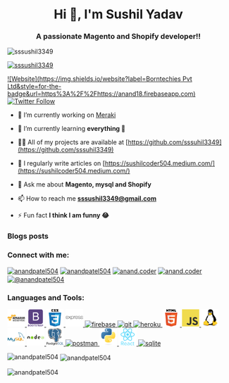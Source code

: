 <h1 align="center">Hi 👋, I'm Sushil Yadav</h1>
<h3 align="center">A passionate Magento and Shopify developer!!</h3>

<p align="left"> <img src="https://komarev.com/ghpvc/?username=anandpatel504&label=Profile%20views&color=0e75b6&style=flat" alt="sssushil3349" /> </p>

<p align="left"> <a href="https://github.com/ryo-ma/github-profile-trophy"><img src="https://github-profile-trophy.vercel.app/?username=sssushil3349" alt="sssushil3349" /></a> </p>

[![Website](https://img.shields.io/website?label=Borntechies Pvt Ltd&style=for-the-badge&url=https%3A%2F%2Fhttps://anand18.firebaseapp.com)](https://anand18.firebaseapp.com)
[![Twitter Follow](https://img.shields.io/twitter/follow/anandpatel504?color=1DA1F2&logo=twitter&style=for-the-badge)](https://twitter.com/intent/follow?original_referer=https%3A%2F%2Fgithub.com%2Fcanandpatel504&screen_name=anandpatel504)

- 🔭 I’m currently working on [Meraki](https://borntechies.com)

- 🌱 I’m currently learning **everything 🤣**

- 👨‍💻 All of my projects are available at [https://github.com/sssuhil3349](https://github.com/sssuhil3349)

- 📝 I regularly write articles on [https://sushilcoder504.medium.com/](https://sushilcoder504.medium.com/)

- 💬 Ask me about **Magento, mysql and Shopify**

- 📫 How to reach me **sssushil3349@gmail.com**
<!---
- 📄 Know about my experiences [https://drive.google.com/file/d/1jRjhYBC7hQD8fiv-2p5hSoL4iQnPwJGb/view?usp=sharing](https://drive.google.com/file/d/1jRjhYBC7hQD8fiv-2p5hSoL4iQnPwJGb/view?usp=sharing)
-->

- ⚡ Fun fact **I think I am funny 😂**

### Blogs posts
<!-- BLOG-POST-LIST:START -->
<!-- BLOG-POST-LIST:END -->

<h3 align="left">Connect with me:</h3>
<p align="left">
<a href="https://twitter.com/anandpatel504" target="blank"><img align="center" src="https://www.flaticon.com/svg/vstatic/svg/145/145812.svg?token=exp=1620326850~hmac=4a9dcfd896e871b36ad6459d143ac8b9" alt="anandpatel504" height="30" width="40" /></a>
<a href="https://linkedin.com/in/anandpatel504" target="blank"><img align="center" src="https://uxwing.com/wp-content/themes/uxwing/download/10-brands-and-social-media/linkedin-round-color.svg" alt="anandpatel504" height="30" width="40" /></a>
<a href="https://fb.com/anand.coder" target="blank"><img align="center" src="https://www.flaticon.com/svg/vstatic/svg/1312/1312139.svg?token=exp=1620327066~hmac=b627ae3b01e679b917419b9f07e25220" alt="anand.coder" height="30" width="40" /></a>
<a href="https://instagram.com/anand.coder" target="blank"><img align="center" src="https://uxwing.com/wp-content/themes/uxwing/download/10-brands-and-social-media/instagram-color.svg" alt="anand.coder" height="30" width="40" /></a>
<a href="https://medium.com/@anandpatel504" target="blank"><img align="center" src="https://www.flaticon.com/svg/vstatic/svg/2111/2111502.svg?token=exp=1620327182~hmac=0332f3a87aad0e9e9c933b9097125e32" alt="@anandpatel504" height="30" width="40" /></a>
</p>

<h3 align="left">Languages and Tools:</h3>
<p align="left"> <a href="https://aws.amazon.com" target="_blank"> <img src="https://raw.githubusercontent.com/devicons/devicon/master/icons/amazonwebservices/amazonwebservices-original-wordmark.svg" alt="aws" width="40" height="40"/> </a> <a href="https://getbootstrap.com" target="_blank"> <img src="https://raw.githubusercontent.com/devicons/devicon/master/icons/bootstrap/bootstrap-plain-wordmark.svg" alt="bootstrap" width="40" height="40"/> </a> <a href="https://www.w3schools.com/css/" target="_blank"> <img src="https://raw.githubusercontent.com/devicons/devicon/master/icons/css3/css3-original-wordmark.svg" alt="css3" width="40" height="40"/> </a> <a href="https://expressjs.com" target="_blank"> <img src="https://raw.githubusercontent.com/devicons/devicon/master/icons/express/express-original-wordmark.svg" alt="express" width="40" height="40"/> </a> <a href="https://firebase.google.com/" target="_blank"> <img src="https://www.vectorlogo.zone/logos/firebase/firebase-icon.svg" alt="firebase" width="40" height="40"/> </a> <a href="https://git-scm.com/" target="_blank"> <img src="https://www.vectorlogo.zone/logos/git-scm/git-scm-icon.svg" alt="git" width="40" height="40"/> </a> <a href="https://heroku.com" target="_blank"> <img src="https://www.vectorlogo.zone/logos/heroku/heroku-icon.svg" alt="heroku" width="40" height="40"/> </a> <a href="https://www.w3.org/html/" target="_blank"> <img src="https://raw.githubusercontent.com/devicons/devicon/master/icons/html5/html5-original-wordmark.svg" alt="html5" width="40" height="40"/> </a> <a href="https://developer.mozilla.org/en-US/docs/Web/JavaScript" target="_blank"> <img src="https://raw.githubusercontent.com/devicons/devicon/master/icons/javascript/javascript-original.svg" alt="javascript" width="40" height="40"/> </a> <a href="https://www.linux.org/" target="_blank"> <img src="https://raw.githubusercontent.com/devicons/devicon/master/icons/linux/linux-original.svg" alt="linux" width="40" height="40"/> </a> <a href="https://www.mysql.com/" target="_blank"> <img src="https://raw.githubusercontent.com/devicons/devicon/master/icons/mysql/mysql-original-wordmark.svg" alt="mysql" width="40" height="40"/> </a> <a href="https://nodejs.org" target="_blank"> <img src="https://raw.githubusercontent.com/devicons/devicon/master/icons/nodejs/nodejs-original-wordmark.svg" alt="nodejs" width="40" height="40"/> </a> <a href="https://www.postgresql.org" target="_blank"> <img src="https://raw.githubusercontent.com/devicons/devicon/master/icons/postgresql/postgresql-original-wordmark.svg" alt="postgresql" width="40" height="40"/> </a> <a href="https://postman.com" target="_blank"> <img src="https://www.vectorlogo.zone/logos/getpostman/getpostman-icon.svg" alt="postman" width="40" height="40"/> </a> <a href="https://www.python.org" target="_blank"> <img src="https://raw.githubusercontent.com/devicons/devicon/master/icons/python/python-original.svg" alt="python" width="40" height="40"/> </a> <a href="https://reactjs.org/" target="_blank"> <img
src="https://raw.githubusercontent.com/devicons/devicon/master/icons/react/react-original-wordmark.svg" alt="react" width="40" height="40"/> </a> <a href="https://www.sqlite.org/" target="_blank"> <img src="https://www.vectorlogo.zone/logos/sqlite/sqlite-icon.svg" alt="sqlite" width="40" height="40"/> </a> </p>

<p><img align="left" src="https://github-readme-stats.vercel.app/api/top-langs?username=anandpatel504&show_icons=true&locale=en&layout=compact" alt="anandpatel504" /></p>

<p>&nbsp;<img align="center" src="https://github-readme-stats.vercel.app/api?username=anandpatel504&show_icons=true&locale=en" alt="anandpatel504" /></p>

<p><img align="center" src="https://github-readme-streak-stats.herokuapp.com/?user=anandpatel504&" alt="anandpatel504" /></p>
